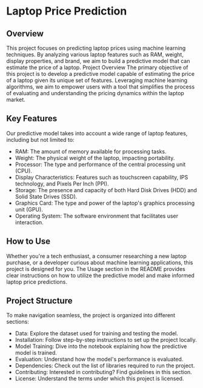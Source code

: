 # Laptop Price Prediction
## Overview
This project focuses on predicting laptop prices using machine learning techniques. By analyzing various laptop features such as RAM, weight, display properties, and brand, we aim to build a predictive model that can estimate the price of a laptop.
Project Overview
The primary objective of this project is to develop a predictive model capable of estimating the price of a laptop given its unique set of features. Leveraging machine learning algorithms, we aim to empower users with a tool that simplifies the process of evaluating and understanding the pricing dynamics within the laptop market.

## Key Features
Our predictive model takes into account a wide range of laptop features, including but not limited to:

* RAM: The amount of memory available for processing tasks.
* Weight: The physical weight of the laptop, impacting portability.
* Processor: The type and performance of the central processing unit (CPU).
* Display Characteristics: Features such as touchscreen capability, IPS technology, and Pixels Per Inch (PPI).
* Storage: The presence and capacity of both Hard Disk Drives (HDD) and Solid State Drives (SSD).
* Graphics Card: The type and power of the laptop's graphics processing unit (GPU).
* Operating System: The software environment that facilitates user interaction.
## How to Use
Whether you're a tech enthusiast, a consumer researching a new laptop purchase, or a developer curious about machine learning applications, this project is designed for you. The Usage section in the README provides clear instructions on how to utilize the predictive model and make informed laptop price predictions.

## Project Structure
To make navigation seamless, the project is organized into different sections:

* Data: Explore the dataset used for training and testing the model.
* Installation: Follow step-by-step instructions to set up the project locally.
* Model Training: Dive into the notebook explaining how the predictive model is trained.
* Evaluation: Understand how the model's performance is evaluated.
* Dependencies: Check out the list of libraries required to run the project.
* Contributing: Interested in contributing? Find guidelines in this section.
* License: Understand the terms under which this project is licensed.
